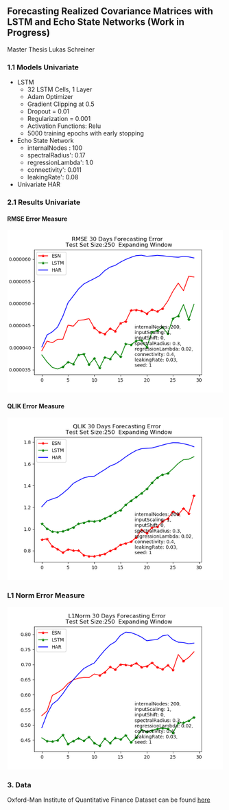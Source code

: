 ## Forecasting Realized Covariance Matrices with LSTM and Echo State Networks (Work in Progress)
Master Thesis Lukas Schreiner

### 1.1 Models Univariate 

* LSTM
    - 32 LSTM Cells, 1 Layer
    - Adam Optimizer
    - Gradient Clipping at 0.5
    - Dropout = 0.01
    - Regularization = 0.001
    - Activation Functions: Relu
    - 5000 training epochs with early stopping
* Echo State Network
    - internalNodes : 100 
    - spectralRadius': 0.17
    - regressionLambda': 1.0
    - connectivity': 0.011
    - leakingRate': 0.08
* Univariate HAR

### 2.1 Results Univariate 

#### RMSE Error Measure
<div align='center'>
  <img src='Pictures/Figure1a.png'>
</div>

#### QLIK Error Measure
<div align='center'>
  <img src='Pictures/Figure1b.png'>
</div>

### L1 Norm Error Measure
<div align='center'>
  <img src='Pictures/Figure1c.png'>
</div>


### 3. Data
Oxford-Man Institute of Quantitative Finance
Dataset can be found [here](https://realized.oxford-man.ox.ac.uk)